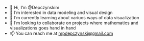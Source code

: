 - 👋 Hi, I’m @Depczynskim
- 👀 I’m interested in data modeling and visual design
- 🌱 I’m currently learning about variuos ways of data visualization
- 💞️ I’m looking to collaborate on projects where mathematics and visualizations goes hand in hand
- 📫 You can reach me at mpdepczynski@gmail.com

<!---
Depczynskim/Depczynskim is a ✨ special ✨ repository because its `README.md` (this file) appears on your GitHub profile.
You can click the Preview link to take a look at your changes.
--->
